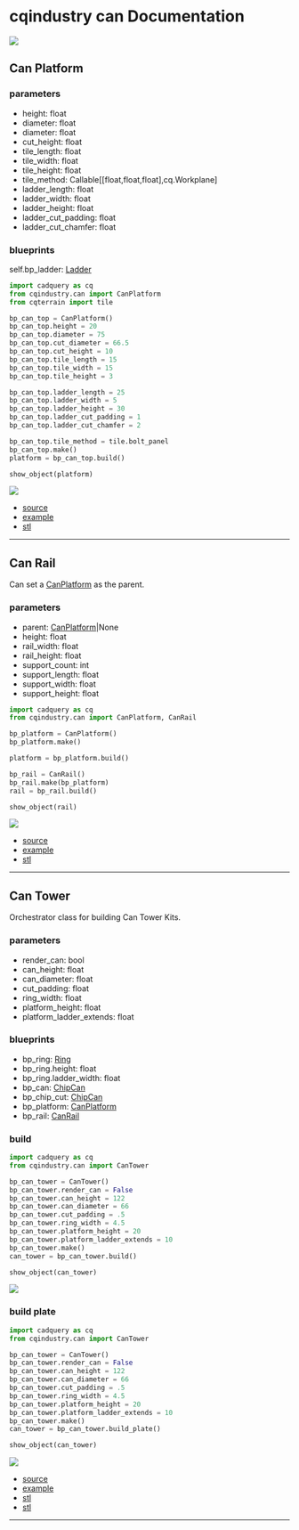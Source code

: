 # cqindustry can Documentation

![](image/cantower/08.png)<br />

## Can Platform

### parameters
* height: float
* diameter: float
* diameter: float
* cut_height: float
* tile_length: float
* tile_width: float
* tile_height: float
* tile_method: Callable[[float,float,float],cq.Workplane]
* ladder_length: float
* ladder_width: float
* ladder_height: float
* ladder_cut_padding: float
* ladder_cut_chamfer: float

### blueprints
self.bp_ladder: [Ladder](https://github.com/medicationforall/cqterrain/blob/main/documentation/misc.md#ladder)

``` python
import cadquery as cq
from cqindustry.can import CanPlatform
from cqterrain import tile

bp_can_top = CanPlatform()
bp_can_top.height = 20
bp_can_top.diameter = 75
bp_can_top.cut_diameter = 66.5
bp_can_top.cut_height = 10
bp_can_top.tile_length = 15
bp_can_top.tile_width = 15
bp_can_top.tile_height = 3

bp_can_top.ladder_length = 25
bp_can_top.ladder_width = 5
bp_can_top.ladder_height = 30
bp_can_top.ladder_cut_padding = 1
bp_can_top.ladder_cut_chamfer = 2

bp_can_top.tile_method = tile.bolt_panel
bp_can_top.make()
platform = bp_can_top.build()

show_object(platform)
```

![](image/cantower/11.png)


* [source](../src/cqindustry/can/CanPlatform.py)
* [example](../example/can/can_platform.py)
* [stl](../stl/can_platform.stl)

---

## Can Rail
Can set a [CanPlatform](#can-platform) as the parent.

### parameters
* parent: [CanPlatform](#can-platform)|None
* height: float
* rail_width: float
* rail_height: float
* support_count: int
* support_length: float
* support_width: float
* support_height: float

``` python
import cadquery as cq
from cqindustry.can import CanPlatform, CanRail

bp_platform = CanPlatform()
bp_platform.make()

platform = bp_platform.build()

bp_rail = CanRail()
bp_rail.make(bp_platform)
rail = bp_rail.build()

show_object(rail)
```

![](image/cantower/12.png)

* [source](../src/cqindustry/can/CanRail.py)
* [example](../example/can/can_rail.py)
* [stl](../stl/can_rail.stl)

---

## Can Tower
Orchestrator class for building Can Tower Kits.

### parameters
* render_can: bool
* can_height: float
* can_diameter: float
* cut_padding: float
* ring_width: float
* platform_height: float
* platform_ladder_extends: float

### blueprints
* bp_ring: [Ring](./chip.md#ring)
* bp_ring.height: float
* bp_ring.ladder_width: float
* bp_can: [ChipCan](./chip.md#chipcan)
* bp_chip_cut: [ChipCan](./chip.md#chipcan)
* bp_platform: [CanPlatform](#can-platform)
* bp_rail: [CanRail](#can-rail)


### build

``` python
import cadquery as cq
from cqindustry.can import CanTower

bp_can_tower = CanTower()
bp_can_tower.render_can = False
bp_can_tower.can_height = 122
bp_can_tower.can_diameter = 66
bp_can_tower.cut_padding = .5
bp_can_tower.ring_width = 4.5
bp_can_tower.platform_height = 20
bp_can_tower.platform_ladder_extends = 10
bp_can_tower.make()
can_tower = bp_can_tower.build()

show_object(can_tower)
```

![](image/cantower/05.png)<br />

### build plate

``` python
import cadquery as cq
from cqindustry.can import CanTower

bp_can_tower = CanTower()
bp_can_tower.render_can = False
bp_can_tower.can_height = 122
bp_can_tower.can_diameter = 66
bp_can_tower.cut_padding = .5
bp_can_tower.ring_width = 4.5
bp_can_tower.platform_height = 20
bp_can_tower.platform_ladder_extends = 10
bp_can_tower.make()
can_tower = bp_can_tower.build_plate()

show_object(can_tower)
```

![](image/cantower/13.png)<br />


* [source](../src/cqindustry/can/CanTower.py)
* [example](../example/can/can_tower.py)
* [stl](../stl/can_tower.stl)
* [stl](../stl/can_tower_plate.stl)

---